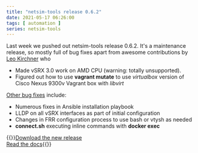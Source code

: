 ```yaml
---
title: "netsim-tools release 0.6.2"
date: 2021-05-17 06:26:00
tags: [ automation ]
series: netsim-tools
---
```

Last week we pushed out netsim-tools release 0.6.2. It's a maintenance release, so mostly full of bug fixes apart from awesome contributions by [Leo Kirchner](https://blog.kirchne.red/) who 

* Made vSRX 3.0 work on AMD CPU (warning: totally unsupported).
* Figured out how to use **vagrant mutate** to use *virtualbox* version of Cisco Nexus 9300v Vagrant box with *libvirt* 

[Other bug fixes](https://netsim-tools.readthedocs.io/en/latest/release/0.6.html#bug-fixes) include:

* Numerous fixes in Ansible installation playbook
* LLDP on all vSRX interfaces as part of initial configuration
* Changes in FRR configuration process to use bash or vtysh as needed
* **connect.sh** executing inline commands with **docker exec**

{{<jump>}}[Download the new release](https://github.com/ipspace/netsim-tools)\
[Read the docs](https://netsim-tools.readthedocs.io/){{</jump>}}